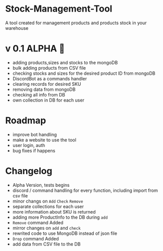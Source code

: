 # Stock-Management-Tool
A tool created for management products and products stock in your warehouse

# v 0.1 ALPHA :rocket:
- adding products,sizes and stocks to the mongoDB
- bulk adding products from CSV file
- checking stocks and sizes for the desired product ID from mongoDB
- DiscordBot as a commands handler
- clearing records for desired SKU
- removing data from mongoDB
- checking all info from DB
- own collection in DB for each user

# Roadmap
- improve bot handling
- make a website to use the tool
- user login, auth
- bug fixes if happens

# Changelog
- Alpha Version, tests begins
- discord / command handling for every function, including import from csv file
- minor changs on `Add` `Check` `Remove`
- separate collections for each user
- more information about SKU is returned
- adding more ProductInfo to the DB during `add`
- `Remove` command Added
- mirror changes on `add` and `check`
- rewrited code to use MongoDB instead of json file
- `Drop` command Added
- add data from CSV file to the DB
